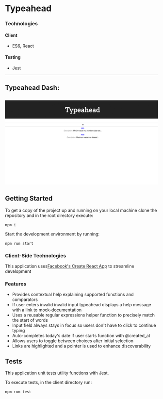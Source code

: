 # Typeahead

### Technologies

#### Client
* ES6, React

#### Testing
* Jest

---
## Typeahead Dash:
![Typeahead](https://github.com/jenjwong/typeahead/blob/master/public/typeahead.png)
---

## Getting Started

To get a copy of the project up and running on your local machine clone the repository and in the root directory execute:
```
npm i
```

Start the development environment by running:
```
npm run start
```

### Client-Side Technologies
This application uses[Facebook's Create React App](https://github.com/facebookincubator/create-react-app) to streamline development

### Features
- Provides contextual help explaining supported functions and comparators
- If user enters invalid invalid input typeahead displays a help message with a link to mock-documentation
- Uses a reusable regular expressions helper function to precisely match the start of words
- Input field always stays in focus so users don't have to click to continue typing
- Auto-completes today's date if user starts function with @created_at
- Allows users to toggle between choices after initial selection
- Links are highlighted and a pointer is used to enhance discoverability

## Tests

This application unit tests utility functions with Jest.

To execute tests, in the client directory run:
```
npm run test
```
